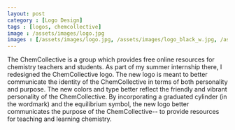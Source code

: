```yaml
---
layout: post
category : [Logo Design]
tags : [logos, chemcollective]
image : /assets/images/logo.jpg
images : [/assets/images/logo.jpg, /assets/images/logo_black_w.jpg, /assets/images/logo_b_white.jpg]
---
```


<p class="description">
The ChemCollective is a group which provides free online resources for chemistry teachers and students. As part of my summer internship there, I redesigned the ChemCollective logo. The new logo is meant to better communicate the identity of the ChemCollective in terms of both personality and purpose. The new colors and type better reflect the friendly and vibrant personality of the ChemCollective. By incorporating a graduated cylinder (in the wordmark) and the equilibrium symbol, the new logo better communicates the purpose of the ChemCollective-- to provide resources for teaching and learning chemistry. </p>